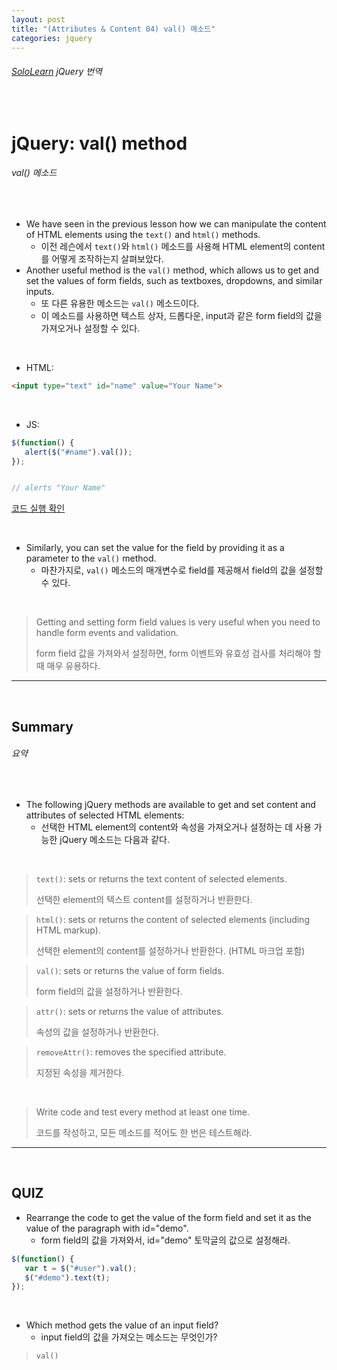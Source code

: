 ```yaml
---
layout: post
title: "(Attributes & Content 04) val() 메소드"
categories: jquery
---
```


###### [SoloLearn](https://www.sololearn.com/) jQuery 번역

<br>

# jQuery: val() method

###### val() 메소드

<br>

- We have seen in the previous lesson how we can manipulate the content of HTML elements using the `text()` and `html()` methods.
  - 이전 레슨에서 `text()`와 `html()` 메소드를 사용해 HTML element의 content를 어떻게 조작하는지 살펴보았다.
- Another useful method is the `val()` method, which allows us to get and set the values of form fields, such as textboxes, dropdowns, and similar inputs.
  - 또 다른 유용한 메소드는 `val()` 메소드이다.
  - 이 메소드를 사용하면 텍스트 상자, 드롭다운, input과 같은 form field의 값을 가져오거나 설정할 수 있다.

<br>

- HTML:

```html
<input type="text" id="name" value="Your Name">
```

<br>

- JS:

```js
$(function() {
   alert($("#name").val());
});


// alerts "Your Name"
```

[코드 실행 확인](https://code.sololearn.com/1110/#js)

<br>

- Similarly, you can set the value for the field by providing it as a parameter to the `val()` method.
  - 마찬가지로, `val()` 메소드의 매개변수로 field를 제공해서 field의 값을 설정할 수 있다.

<br>

> Getting and setting form field values is very useful when you need to handle form events and validation.
>
> form field 값을 가져와서 설정하면, form 이벤트와 유효성 검사를 처리해야 할 때 매우 유용하다.

------

<br>

## Summary

###### 요약

<br>

- The following jQuery methods are available to get and set content and attributes of selected HTML elements:
  - 선택한 HTML element의 content와 속성을 가져오거나 설정하는 데 사용 가능한 jQuery 메소드는 다음과 같다.

<br>

> `text()`: sets or returns the text content of selected elements.
>
> 선택한 element의 텍스트 content를 설정하거나 반환한다.

> `html()`: sets or returns the content of selected elements (including HTML markup).
>
> 선택한 element의 content를 설정하거나 반환한다. (HTML 마크업 포함)

> `val()`: sets or returns the value of form fields.
>
> form field의 값을 설정하거나 반환한다.

> `attr()`: sets or returns the value of attributes.
>
> 속성의 값을 설정하거나 반환한다.

> `removeAttr()`: removes the specified attribute.
>
> 지정된 속성을 제거한다.

<br>

> Write code and test every method at least one time.
>
> 코드를 작성하고, 모든 메소드를 적어도 한 번은 테스트해라.

------

<br>

## QUIZ

- Rearrange the code to get the value of the form field and set it as the value of the paragraph with id="demo".
  - form field의 값을 가져와서, id="demo" 토막글의 값으로 설정해라.

```js
$(function() {
   var t = $("#user").val();
   $("#demo").text(t);
});
```

<br>

- Which method gets the value of an input field?
  - input field의 값을 가져오는 메소드는 무엇인가?

> `val()`

<br>
